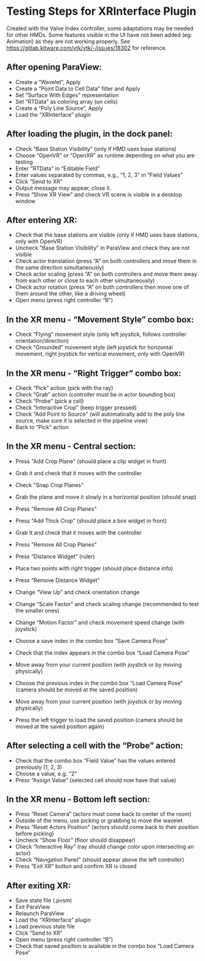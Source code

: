 # Testing Steps for XRInterface Plugin

Created with the Valve Index controller, some adaptations may be needed for other HMDs.
Some features visible in the UI have not been added (eg: Animation) as they are not working properly.
See https://gitlab.kitware.com/vtk/vtk/-/issues/18302 for reference.

## After opening ParaView:

 - Create a “Wavelet”, Apply
 - Create a “Point Data to Cell Data” filter and Apply
 - Set “Surface With Edges” representation
 - Set “RTData” as coloring array (on cells)
 - Create a “Poly Line Source”, Apply
 - Load the “XRInterface” plugin

## After loading the plugin, in the dock panel:

 - Check “Base Station Visibility” (only if HMD uses base stations)
 - Choose “OpenVR” or “OpenXR” as runtime depending on what you are testing
 - Enter “RTData” in “Editable Field”
 - Enter values separated by commas, e.g., “1, 2, 3” in “Field Values”
 - Click “Send to XR”
 - Output message may appear, close it.
 - Press “Show XR View” and check VR scene is visible in a desktop window

## After entering XR:

 - Check that the base stations are visible (only if HMD uses base stations, only with OpenVR)
 - Uncheck “Base Station Visibility” in ParaView and check they are not visible
 - Check actor translation (press “A” on both controllers and move them in the same direction simultaneously)
 - Check actor scaling (press “A” on both controllers and move them away from each other or close to each other simultaneously)
 - Check actor rotation (press “A” on both controllers then move one of them around the other, like a driving wheel)
 - Open menu (press right controller “B”)

## In the XR menu - “Movement Style” combo box:

 - Check “Flying” movement style (only left joystick, follows controller orientation/direction)
 - Check “Grounded” movement style (left joystick for horizontal movement, right joystick for vertical movement, only with OpenVR)

## In the XR menu - “Right Trigger” combo box:

 - Check “Pick” action (pick with the ray)
 - Check “Grab” action (controller must be in actor bounding box)
 - Check “Probe” (pick a cell)
 - Check “Interactive Crop” (keep trigger pressed)
 - Check “Add Point to Source” (will automatically add to the poly line source, make sure it is selected in the pipeline view)
 - Back to “Pick” action

## In the XR menu - Central section:

 - Press "Add Crop Plane" (should place a clip widget in front)
 - Grab it and check that it moves with the controller
 - Check "Snap Crop Planes"
 - Grab the plane and move it slowly in a horizontal position (should snap)
 - Press "Remove All Crop Planes"
 - Press "Add Thick Crop" (should place a box widget in front)
 - Grab it and check that it moves with the controller
 - Press "Remove All Crop Planes"

 - Press “Distance Widget” (ruler)
 - Place two points with right trigger (should place distance info)
 - Press “Remove Distance Widget”

 - Change “View Up” and check orientation change
 - Change “Scale Factor” and check scaling change (recommended to test the smaller ones)
 - Change “Motion Factor” and check movement speed change (with joystick)

 - Choose a save index in the combo box “Save Camera Pose”
 - Check that the index appears in the combo box “Load Camera Pose”
 - Move away from your current position (with joystick or by moving physically)
 - Choose the previous index in the combo box “Load Camera Pose” (camera should be moved at the saved position)
 - Move away from your current position (with joystick or by moving physically)
 - Press the left trigger to load the saved position (camera should be moved at the saved position again)

## After selecting a cell with the “Probe” action:

 - Check that the combo box “Field Value” has the values entered previously (1, 2, 3)
 - Choose a value, e.g. “2”
 - Press “Assign Value” (selected cell should now have that value)

## In the XR menu - Bottom left section:

 - Press “Reset Camera” (actors must come back to center of the room)
 - Outside of the menu, use picking or grabbing to move the wavelet
 - Press “Reset Actors Position" (actors should come back to their position before picking)
 - Uncheck “Show Floor” (floor should disappear)
 - Check “Interactive Ray” (ray should change color upon intersecting an actor)
 - Check “Navigation Panel” (should appear above the left controller)
 - Press “Exit XR” button and confirm XR is closed

## After exiting XR:

 - Save state file (.pvsm)
 - Exit ParaView
 - Relaunch ParaView
 - Load the “XRInterface” plugin
 - Load previous state file
 - Click “Send to XR”
 - Open menu (press right controller “B”)
 - Check that saved position is available in the combo box “Load Camera Pose”
